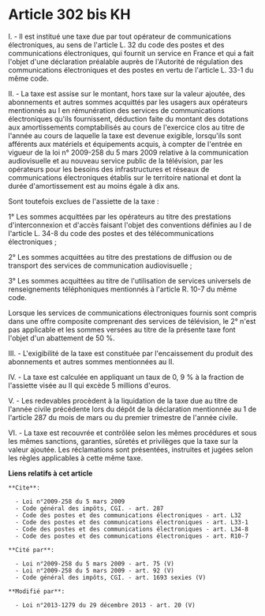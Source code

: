 # Article 302 bis KH

I. - Il est institué une taxe due par tout opérateur de communications électroniques, au sens de l'article L. 32 du code des
postes et des communications électroniques, qui fournit un service en France et qui a fait l'objet d'une déclaration
préalable auprès de l'Autorité de régulation des communications électroniques et des postes en vertu de l'article L. 33-1 du
même code. 

II. - La taxe est assise sur le montant, hors taxe sur la valeur ajoutée, des abonnements et autres sommes acquittés par les
usagers aux opérateurs mentionnés au I en rémunération des services de communications électroniques qu'ils fournissent,
déduction faite du montant des dotations aux amortissements comptabilisés au cours de l'exercice clos au titre de l'année au
cours de laquelle la taxe est devenue exigible, lorsqu'ils sont afférents aux matériels et équipements acquis, à compter de
l'entrée en vigueur de la loi n° 2009-258 du 5 mars 2009 relative à la communication audiovisuelle et au nouveau service
public de la télévision, par les opérateurs pour les besoins des infrastructures et réseaux de communications électroniques
établis sur le territoire national et dont la durée d'amortissement est au moins égale à dix ans. 

Sont toutefois exclues de l'assiette de la taxe : 

1° Les sommes acquittées par les opérateurs au titre des prestations d'interconnexion et d'accès faisant l'objet des
conventions définies au I de l'article L. 34-8 du code des postes et des télécommunications électroniques ; 

2° Les sommes acquittées au titre des prestations de diffusion ou de transport des services de communication audiovisuelle ; 

3° Les sommes acquittées au titre de l'utilisation de services universels de renseignements téléphoniques mentionnés à
l'article R. 10-7 du même code.

Lorsque les services de communications électroniques fournis sont compris dans une offre composite comprenant des services de
télévision, le 2° n'est pas applicable et les sommes versées au titre de la présente taxe font l'objet d'un abattement de 50
%. 

III. - L'exigibilité de la taxe est constituée par l'encaissement du produit des abonnements et autres sommes mentionnées au
II. 

IV. - La taxe est calculée en appliquant un taux de 0, 9 % à la fraction de l'assiette visée au II qui excède 5 millions
d'euros.

V. - Les redevables procèdent à la liquidation de la taxe due au titre de l'année civile précédente lors du dépôt de la
déclaration mentionnée au 1 de l'article 287 du mois de mars ou du premier trimestre de l'année civile. 

VI. - La taxe est recouvrée et contrôlée selon les mêmes procédures et sous les mêmes sanctions, garanties, sûretés et
privilèges que la taxe sur la valeur ajoutée. Les réclamations sont présentées, instruites et jugées selon les règles
applicables à cette même taxe.

**Liens relatifs à cet article**

	**Cite**:

	  - Loi n°2009-258 du 5 mars 2009
	  - Code général des impôts, CGI. - art. 287
	  - Code des postes et des communications électroniques - art. L32
	  - Code des postes et des communications électroniques - art. L33-1
	  - Code des postes et des communications électroniques - art. L34-8
	  - Code des postes et des communications électroniques - art. R10-7

	**Cité par**:

	  - Loi n°2009-258 du 5 mars 2009 - art. 75 (V)
	  - Loi n°2009-258 du 5 mars 2009 - art. 92 (V)
	  - Code général des impôts, CGI. - art. 1693 sexies (V)

	**Modifié par**:

	  - Loi n°2013-1279 du 29 décembre 2013 - art. 20 (V)
